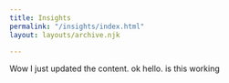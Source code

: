 ```yaml
---
title: Insights
permalink: "/insights/index.html"
layout: layouts/archive.njk

---
```

Wow I just updated the content. ok hello. is this working
